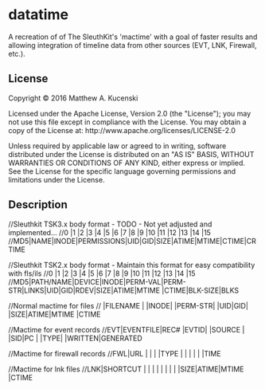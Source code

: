 datatime
========
A recreation of of The SleuthKit's 'mactime' with a goal of faster results and allowing integration of timeline data from other sources (EVT, LNK, Firewall, etc.). 

## License
<p>Copyright &copy; 2016 Matthew A. Kucenski</p>

<p>Licensed under the Apache License, Version 2.0 (the "License");
you may not use this file except in compliance with the License.
You may obtain a copy of the License at: http://www.apache.org/licenses/LICENSE-2.0</p>

<p>Unless required by applicable law or agreed to in writing, software
distributed under the License is distributed on an "AS IS" BASIS,
WITHOUT WARRANTIES OR CONDITIONS OF ANY KIND, either express or implied.
See the License for the specific language governing permissions and
limitations under the License.</p>

## Description
//Sleuthkit TSK3.x body format - TODO - Not yet adjusted and implemented...
//0  |1   |2    |3          |4  |5  |6   |7    |8    |9    |10    |11     |12     |13       |14     |15
//MD5|NAME|INODE|PERMISSIONS|UID|GID|SIZE|ATIME|MTIME|CTIME|CRTIME


//Sleuthkit TSK2.x body format - Maintain this format for easy compatibility with fls/ils
//0  |1        |2     |3    |4       |5       |6    |7  |8  |9   |10  |11   |12      |13   |14      |15
//MD5|PATH/NAME|DEVICE|INODE|PERM-VAL|PERM-STR|LINKS|UID|GID|RDEV|SIZE|ATIME|MTIME   |CTIME|BLK-SIZE|BLKS

//Normal mactime for files
//   |FILENAME |      |INODE|        |PERM-STR|     |UID|GID|     |SIZE|ATIME|MTIME  |CTIME

//Mactime for event records
//EVT|EVENTFILE|REC#  |EVTID|        |SOURCE  |     |SID|PC |     |TYPE|     |WRITTEN|GENERATED

//Mactime for firewall records
//FWL|URL      |      |     |        |TYPE    |     |   |   |     |    |TIME

//Mactime for lnk files
//LNK|SHORTCUT |      |     |        |        |     |   |   |     |SIZE|ATIME|MTIME  |CTIME

